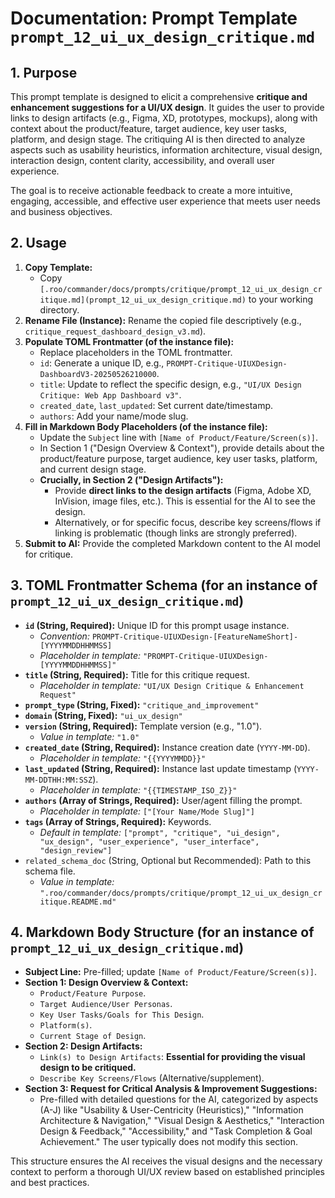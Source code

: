 # Documentation: Prompt Template `prompt_12_ui_ux_design_critique.md`

## 1. Purpose

This prompt template is designed to elicit a comprehensive **critique and enhancement suggestions for a UI/UX design**. It guides the user to provide links to design artifacts (e.g., Figma, XD, prototypes, mockups), along with context about the product/feature, target audience, key user tasks, platform, and design stage. The critiquing AI is then directed to analyze aspects such as usability heuristics, information architecture, visual design, interaction design, content clarity, accessibility, and overall user experience.

The goal is to receive actionable feedback to create a more intuitive, engaging, accessible, and effective user experience that meets user needs and business objectives.

## 2. Usage

1.  **Copy Template:**
    *   Copy `[.roo/commander/docs/prompts/critique/prompt_12_ui_ux_design_critique.md](prompt_12_ui_ux_design_critique.md)` to your working directory.
2.  **Rename File (Instance):** Rename the copied file descriptively (e.g., `critique_request_dashboard_design_v3.md`).
3.  **Populate TOML Frontmatter (of the instance file):**
    *   Replace placeholders in the TOML frontmatter.
    *   `id`: Generate a unique ID, e.g., `PROMPT-Critique-UIUXDesign-DashboardV3-20250526210000`.
    *   `title`: Update to reflect the specific design, e.g., `"UI/UX Design Critique: Web App Dashboard v3"`.
    *   `created_date`, `last_updated`: Set current date/timestamp.
    *   `authors`: Add your name/mode slug.
4.  **Fill in Markdown Body Placeholders (of the instance file):**
    *   Update the `Subject` line with `[Name of Product/Feature/Screen(s)]`.
    *   In Section 1 ("Design Overview & Context"), provide details about the product/feature purpose, target audience, key user tasks, platform, and current design stage.
    *   **Crucially, in Section 2 ("Design Artifacts"):**
        *   Provide **direct links to the design artifacts** (Figma, Adobe XD, InVision, image files, etc.). This is essential for the AI to see the design.
        *   Alternatively, or for specific focus, describe key screens/flows if linking is problematic (though links are strongly preferred).
5.  **Submit to AI:** Provide the completed Markdown content to the AI model for critique.

## 3. TOML Frontmatter Schema (for an instance of `prompt_12_ui_ux_design_critique.md`)

*   **`id` (String, Required):** Unique ID for this prompt usage instance.
    *   *Convention:* `PROMPT-Critique-UIUXDesign-[FeatureNameShort]-[YYYYMMDDHHMMSS]`
    *   *Placeholder in template:* `"PROMPT-Critique-UIUXDesign-[YYYYMMDDHHMMSS]"`
*   **`title` (String, Required):** Title for this critique request.
    *   *Placeholder in template:* `"UI/UX Design Critique & Enhancement Request"`
*   **`prompt_type` (String, Fixed):** `"critique_and_improvement"`
*   **`domain` (String, Fixed):** `"ui_ux_design"`
*   **`version` (String, Required):** Template version (e.g., "1.0").
    *   *Value in template:* `"1.0"`
*   **`created_date` (String, Required):** Instance creation date (`YYYY-MM-DD`).
    *   *Placeholder in template:* `"{{YYYYMMDD}}"`
*   **`last_updated` (String, Required):** Instance last update timestamp (`YYYY-MM-DDTHH:MM:SSZ`).
    *   *Placeholder in template:* `"{{TIMESTAMP_ISO_Z}}"`
*   **`authors` (Array of Strings, Required):** User/agent filling the prompt.
    *   *Placeholder in template:* `["[Your Name/Mode Slug]"]`
*   **`tags` (Array of Strings, Required):** Keywords.
    *   *Default in template:* `["prompt", "critique", "ui_design", "ux_design", "user_experience", "user_interface", "design_review"]`
*   `related_schema_doc` (String, Optional but Recommended): Path to this schema file.
    *   *Value in template:* `".roo/commander/docs/prompts/critique/prompt_12_ui_ux_design_critique.README.md"`

## 4. Markdown Body Structure (for an instance of `prompt_12_ui_ux_design_critique.md`)

*   **Subject Line:** Pre-filled; update `[Name of Product/Feature/Screen(s)]`.
*   **Section 1: Design Overview & Context:**
    *   `Product/Feature Purpose`.
    *   `Target Audience/User Personas`.
    *   `Key User Tasks/Goals for This Design`.
    *   `Platform(s)`.
    *   `Current Stage of Design`.
*   **Section 2: Design Artifacts:**
    *   `Link(s) to Design Artifacts`: **Essential for providing the visual design to be critiqued.**
    *   `Describe Key Screens/Flows` (Alternative/supplement).
*   **Section 3: Request for Critical Analysis & Improvement Suggestions:**
    *   Pre-filled with detailed questions for the AI, categorized by aspects (A-J) like "Usability & User-Centricity (Heuristics)," "Information Architecture & Navigation," "Visual Design & Aesthetics," "Interaction Design & Feedback," "Accessibility," and "Task Completion & Goal Achievement." The user typically does not modify this section.

This structure ensures the AI receives the visual designs and the necessary context to perform a thorough UI/UX review based on established principles and best practices.